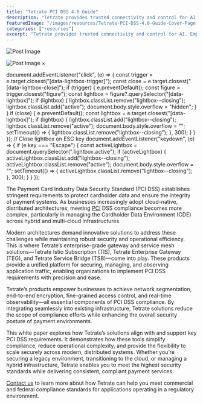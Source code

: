 ```yaml
---
title: "Tetrate PCI DSS 4.0 Guide"
description: "Tetrate provides trusted connectivity and control for AI. Empower developers while safeguarding the business. Built atop the proven Envoy proxy & Envoy AI Gateway."
featuredImage: "/images/resources/Tetrate-PCI-DSS-4.0-Guide-Cover-Page.sIn8nE0C.png"
categories: ["resources"]
excerpt: "Tetrate provides trusted connectivity and control for AI. Empower developers while safeguarding the business. Built atop the proven Envoy proxy & Envoy AI Gateway."
---
```


![Post Image](/.netlify/images?url=_astro%2FTetrate-PCI-DSS-4.0-Guide-Cover-Page.sIn8nE0C.png&w=2550&h=3300&q=100)

![Post Image](/.netlify/images?url=_astro%2FTetrate-PCI-DSS-4.0-Guide-Cover-Page.sIn8nE0C.png&w=2550&h=3300&q=100) ×

document.addEventListener("click", (e) => { const trigger = e.target.closest("\[data-lightbox-trigger\]"); const close = e.target.closest("\[data-lightbox-close\]"); if (trigger) { e.preventDefault(); const figure = trigger.closest("figure"); const lightbox = figure?.querySelector("\[data-lightbox\]"); if (lightbox) { lightbox.classList.remove("lightbox--closing"); lightbox.classList.add("active"); document.body.style.overflow = "hidden"; } } if (close) { e.preventDefault(); const lightbox = e.target.closest("\[data-lightbox\]"); if (lightbox) { lightbox.classList.add("lightbox--closing"); lightbox.classList.remove("active"); document.body.style.overflow = ""; setTimeout(() => { lightbox.classList.remove("lightbox--closing"); }, 300); } } }); // Close lightbox on ESC key document.addEventListener("keydown", (e) => { if (e.key === "Escape") { const activeLightbox = document.querySelector(".lightbox.active"); if (activeLightbox) { activeLightbox.classList.add("lightbox--closing"); activeLightbox.classList.remove("active"); document.body.style.overflow = ""; setTimeout(() => { activeLightbox.classList.remove("lightbox--closing"); }, 300); } } });

The Payment Card Industry Data Security Standard (PCI DSS) establishes stringent requirements to protect cardholder data and ensure the integrity of payment systems. As businesses increasingly adopt cloud-native, distributed architectures, meeting [PCI](/blog/istio-for-pci-compliance-implementing-pci-dss-4-0-1-with-service-mesh-security/) DSS compliance becomes more complex, particularly in managing the Cardholder Data Environment (CDE) across hybrid and multi-cloud infrastructures.

Modern architectures demand innovative solutions to address these challenges while maintaining robust security and operational efficiency. This is where Tetrate’s enterprise-grade gateway and service mesh solutions—Tetrate Istio Subscription (TIS), Tetrate Enterprise Gateway (TEG), and Tetrate Service Bridge (TSB)—come into play. These products provide a unified platform for securing, managing, and observing application traffic, enabling organizations to implement PCI DSS requirements with precision and ease.

Tetrate’s products empower businesses to achieve network segmentation, end-to-end encryption, fine-grained access control, and real-time observability—all essential components of PCI DSS compliance. By integrating seamlessly into existing infrastructure, Tetrate solutions reduce the scope of compliance efforts while enhancing the overall security posture of payment environments.

This white paper explores how Tetrate’s solutions align with and support key PCI DSS requirements. It demonstrates how these tools simplify compliance, reduce operational complexity, and provide the flexibility to scale securely across modern, distributed systems. Whether you’re securing a legacy environment, transitioning to the cloud, or managing a hybrid infrastructure, Tetrate enables you to meet the highest security standards while delivering consistent, compliant payment services.

[Contact us](/contact-us/) to learn more about how Tetrate can help you meet commercial and federal compliance standards for applications operating in a regulatory environment.